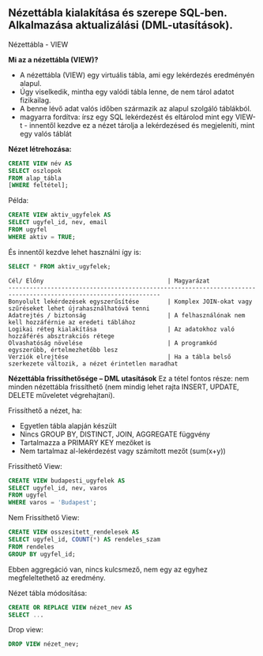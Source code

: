 <h2>Nézettábla kialakítása és szerepe SQL-ben. Alkalmazása aktualizálási (DML-utasítások).</h2>

Nézettábla - VIEW

**Mi az a nézettábla (VIEW)?**
- A nézettábla (VIEW) egy virtuális tábla, ami egy lekérdezés eredményén alapul.
- Úgy viselkedik, mintha egy valódi tábla lenne, de nem tárol adatot fizikailag.
- A benne lévő adat valós időben származik az alapul szolgáló táblákból.
- magyarra fordítva: írsz egy SQL lekérdezést és eltárolod mint egy VIEW-t - innentől kezdve ez a nézet tárolja a lekérdezésed és megjeleníti, mint egy valós táblát

**Nézet létrehozása:**
```sql
CREATE VIEW név AS
SELECT oszlopok
FROM alap_tábla
[WHERE feltétel];
```

Példa:
```sql
CREATE VIEW aktiv_ugyfelek AS
SELECT ugyfel_id, nev, email
FROM ugyfel
WHERE aktiv = TRUE;
```

És innentől kezdve lehet használni így is:
```sql
SELECT * FROM aktiv_ugyfelek;
```

```
Cél/ Előny	                                 | Magyarázat
-----------------------------------------------------------------------------------------------------------------
Bonyolult lekérdezések egyszerűsítése	     | Komplex JOIN-okat vagy szűréseket lehet újrahasználhatóvá tenni
Adatrejtés / biztonság	                     | A felhasználónak nem kell hozzáférnie az eredeti táblához
Logikai réteg kialakítása	                 | Az adatokhoz való hozzáférés absztrakciós rétege
Olvashatóság növelése	                     | A programkód egyszerűbb, értelmezhetőbb lesz
Verziók elrejtése	                         | Ha a tábla belső szerkezete változik, a nézet érintetlen maradhat
```

**Nézettábla frissíthetősége – DML utasítások**
Ez a tétel fontos része: nem minden nézettábla frissíthető (nem mindig lehet rajta INSERT, UPDATE, DELETE műveletet végrehajtani).

Frissíthető a nézet, ha:
- Egyetlen tábla alapján készült
- Nincs GROUP BY, DISTINCT, JOIN, AGGREGATE függvény
- Tartalmazza a PRIMARY KEY mezőket is
- Nem tartalmaz al-lekérdezést vagy számított mezőt (sum(x+y))

Frissíthető View:
```sql
CREATE VIEW budapesti_ugyfelek AS
SELECT ugyfel_id, nev, varos
FROM ugyfel
WHERE varos = 'Budapest';
```

Nem Frissíthető View:
```sql
CREATE VIEW osszesitett_rendelesek AS
SELECT ugyfel_id, COUNT(*) AS rendeles_szam
FROM rendeles
GROUP BY ugyfel_id;
```
Ebben aggregáció van, nincs kulcsmező, nem egy az egyhez megfeleltethető az eredmény.



Nézet tábla módosítása:
```sql
CREATE OR REPLACE VIEW nézet_nev AS
SELECT ...
```

Drop view:
```sql
DROP VIEW nézet_nev;
```